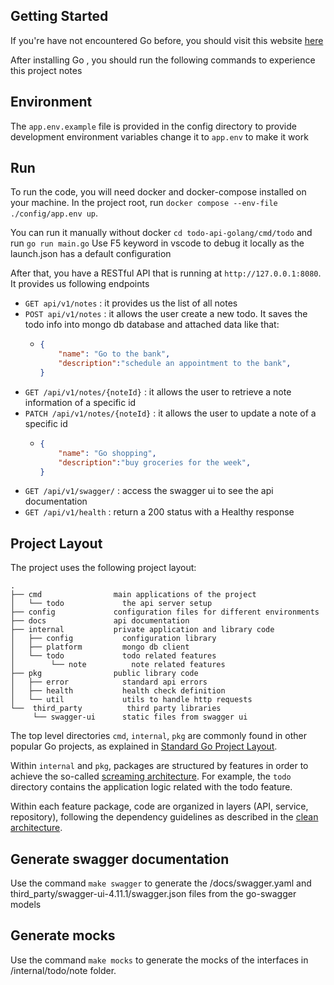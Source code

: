 ## Getting Started

If you're have not encountered Go before, you should visit this website <a target="_blank" href="https://golang.org/doc/install">here</a>

After installing Go , you should run the following commands to experience this project
notes

## Environment
The `app.env.example` file is provided in the config directory to provide development environment variables change it to `app.env` to make it work

## Run
To run the code, you will need docker and docker-compose installed on your machine. In the project root, run `docker compose --env-file ./config/app.env up`.

You can run it manually without docker `cd todo-api-golang/cmd/todo` and run `go run main.go`
Use F5 keyword in vscode to debug it locally as the launch.json has a default configuration

After that, you have a RESTful API that is running at `http://127.0.0.1:8080`. It provides us following endpoints
  - `GET api/v1/notes` : it provides us the list of all notes
  - `POST api/v1/notes` : it allows the user create a new todo. It saves the todo info into mongo db  database and attached data like that:
    - ```JSON
      {
          "name": "Go to the bank",
          "description":"schedule an appointment to the bank",
      }
      ```
  - `GET /api/v1/notes/{noteId}` : it allows the user to retrieve a note information of a specific id
  - `PATCH /api/v1/notes/{noteId}` : it allows the user to update a note of a specific id
    - ```JSON
      {
          "name": "Go shopping",
          "description":"buy groceries for the week",
      }
  - `GET /api/v1/swagger/` : access the swagger ui to see the api documentation
  - `GET /api/v1/health` : return a 200 status with a Healthy response

## Project Layout

The project uses the following project layout:
 
```
.
├── cmd                main applications of the project
│   └── todo             the api server setup
├── config             configuration files for different environments
├── docs               api documentation
├── internal           private application and library code
│   ├── config           configuration library
│   ├── platform         mongo db client  
│   └── todo             todo related features
│        └── note          note related features
├── pkg                public library code
│   ├── error            standard api errors
│   ├── health           health check definition
│   └── util             utils to handle http requests
└──  third_party          third party libraries
     └── swagger-ui      static files from swagger ui

```
The top level directories `cmd`, `internal`, `pkg` are commonly found in other popular Go projects, as explained in
[Standard Go Project Layout](https://github.com/golang-standards/project-layout).

Within `internal` and `pkg`, packages are structured by features in order to achieve the so-called
[screaming architecture](https://blog.cleancoder.com/uncle-bob/2011/09/30/Screaming-Architecture.html). For example, 
the `todo` directory contains the application logic related with the todo feature. 

Within each feature package, code are organized in layers (API, service, repository), following the dependency guidelines
as described in the [clean architecture](https://blog.cleancoder.com/uncle-bob/2012/08/13/the-clean-architecture.html).

## Generate swagger documentation

Use the command `make swagger` to generate the /docs/swagger.yaml and third_party/swagger-ui-4.11.1/swagger.json files from the go-swagger models

## Generate mocks
Use the command `make mocks` to generate the mocks of the interfaces in /internal/todo/note folder.